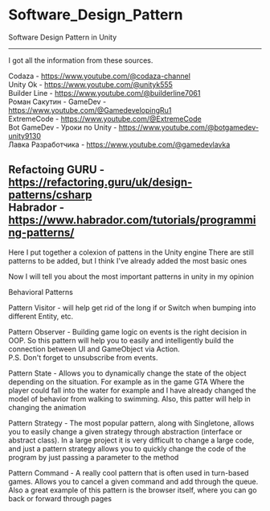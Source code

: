 # Software_Design_Pattern
Software Design Pattern in Unity

----------------------------------------------------------------
I got all the information from these sources.                            

Сodaza - https://www.youtube.com/@codaza-channel                                           
Unity Ok - https://www.youtube.com/@unityk555                                           
Builder Line - https://www.youtube.com/@builderline7061                                           
Роман Сакутин - GameDev - https://www.youtube.com/@GamedevelopingRu1                                           
ExtremeCode - https://www.youtube.com/@ExtremeCode                                                                                      
Bot GameDev - Уроки по Unity - https://www.youtube.com/@botgamedev-unity9130                                           
Лавка Разработчика - https://www.youtube.com/@gamedevlavka

Refactoing GURU - https://refactoring.guru/uk/design-patterns/csharp                            
Habrador - https://www.habrador.com/tutorials/programming-patterns/                            
----------------------------------------------------------------

Here I put together a colexion of pattens in the Unity engine
There are still patterns to be added, but I think I've already added the most basic ones

Now I will tell you about the most important patterns in unity in my opinion

Behavioral Patterns 

Pattern Visitor - will help get rid of the long if or Switch when bumping into different Entity, etc.

Pattern Observer - Building game logic on events is the right decision in OOP. So this pattern will help you to easily and intelligently build the connection between UI and GameObject via Action.                                   
P.S. Don't forget to unsubscribe from events. 

Pattern State - Allows you to dynamically change the state of the object depending on the situation. For example as in the game GTA
Where the player could fall into the water for example and I have already changed the model of behavior from walking to swimming. Also, this patter will help in changing the animation

Pattern Strategy - The most popular pattern, along with Singletone, allows you to easily change a given strategy through abstraction (interface or abstract class). In a large project it is very difficult to change a large code, and just a pattern strategy allows you to quickly change the code of the program by just passing a parameter to the method

Pattern Command - A really cool pattern that is often used in turn-based games. Allows you to cancel a given command and add through the queue. Also a great example of this pattern is the browser itself, where you can go back or forward through pages
